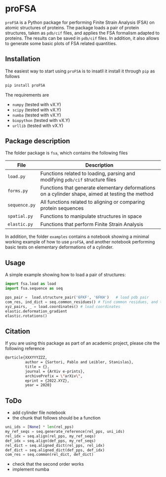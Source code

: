 # proFSA
`proFSA` is a Python package for performing Finite Strain Analysis (FSA) on atomic structures of proteins. The package loads a pair of protein structures, taken as `pdb/cif` files, and applies the FSA formalism adapted to proteins. The results can be saved in `pdb/cif` files. In addition, it also allows to generate some basic plots of FSA related quantities.

## Installation

The easiest way to start using `proFSA` is to insatll it install it through `pip` as follows

```bash
pip install proFSA
```
 The requirements are

- `numpy` (tested with vX.Y)
- `scipy` (tested with vX.Y)
- `numba` (tested with vX.Y)
- `biopython` (tested with vX.Y)
- `urllib` (tested with vX.Y)


## Package description

The folder package is `fsa`, which contains the following files

| File                          | Description |
|-------------------------------|-------------|
| ```load.py```       | Functions related to loading, parsing and modifying `pdb/cif` structure files |
| ```forms.py```   | Functions that generate elementary deformations on a cylinder shape, aimed at testing the method |
| ```sequence.py```  | All functions related to aligning or comparing protein sequences |
| ```spatial.py```  | Functions to manipulate structures in space |
| ```elastic.py```    | Functions that perform Finite Strain Analysis |

In addition, the folder `examples` contains a notebook showing a minimal working example of how to use `proFSA`, and another notebook performing basic tests on elementary deformations of a cylinder.


## Usage
A simple example showing how to load a pair of structures:

```python
import fsa.load as load
import fsa.sequence as seq

pps_pair =  load.structure_pair('6FKF', '6FKH')   # load pdb pair
com_res, ind_dict = seq.common_residues() # find common residues, and translation dictionary
xyz_pairs, _ = load.coordinates() # load coordinates
elastic.deformation_gradient
elastic.rotations()
```


## Citation

If you are using this package as part of an academic project, please cite the following reference

```bash
@article{XXXYYYZZZ,
         author = {Sartori, Pablo and Leibler, Stanislas},
         title = {},
         journal = {ArXiv e-prints},
         archivePrefix = \"arXiv\",
         eprint = {2022.XYZ},
         year = 2020}
```

## ToDo

- add cylinder file notebook
- the chunk that follows should be a function
``` python
uni_ids = [None] * len(rel_pps)
my_ref_seqs = seq.generate_reference(rel_pps, uni_ids)
rel_idx = seq.align(rel_pps, my_ref_seqs)
def_idx = seq.align(def_pps, my_ref_seqs)
rel_dict = seq.aligned_dict(rel_pps, rel_idx)
def_dict = seq.aligned_dict(def_pps, def_idx)
com_res = seq.common(rel_dict, def_dict)
```
- check that the second order works
- implement numba